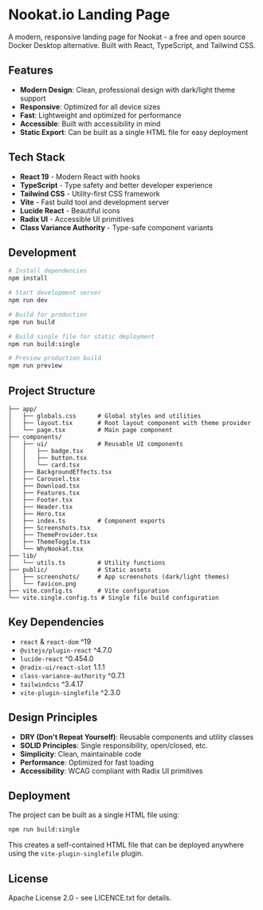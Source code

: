 # Nookat.io Landing Page

A modern, responsive landing page for Nookat - a free and open source Docker Desktop alternative. Built with React, TypeScript, and Tailwind CSS.

## Features

- **Modern Design**: Clean, professional design with dark/light theme support
- **Responsive**: Optimized for all device sizes
- **Fast**: Lightweight and optimized for performance
- **Accessible**: Built with accessibility in mind
- **Static Export**: Can be built as a single HTML file for easy deployment

## Tech Stack

- **React 19** - Modern React with hooks
- **TypeScript** - Type safety and better developer experience
- **Tailwind CSS** - Utility-first CSS framework
- **Vite** - Fast build tool and development server
- **Lucide React** - Beautiful icons
- **Radix UI** - Accessible UI primitives
- **Class Variance Authority** - Type-safe component variants

## Development

```bash
# Install dependencies
npm install

# Start development server
npm run dev

# Build for production
npm run build

# Build single file for static deployment
npm run build:single

# Preview production build
npm run preview
```

## Project Structure

```
├── app/
│   ├── globals.css      # Global styles and utilities
│   ├── layout.tsx       # Root layout component with theme provider
│   └── page.tsx         # Main page component
├── components/
│   ├── ui/              # Reusable UI components
│   │   ├── badge.tsx
│   │   ├── button.tsx
│   │   └── card.tsx
│   ├── BackgroundEffects.tsx
│   ├── Carousel.tsx
│   ├── Download.tsx
│   ├── Features.tsx
│   ├── Footer.tsx
│   ├── Header.tsx
│   ├── Hero.tsx
│   ├── index.ts         # Component exports
│   ├── Screenshots.tsx
│   ├── ThemeProvider.tsx
│   ├── ThemeToggle.tsx
│   └── WhyNookat.tsx
├── lib/
│   └── utils.ts         # Utility functions
├── public/              # Static assets
│   ├── screenshots/     # App screenshots (dark/light themes)
│   └── favicon.png
├── vite.config.ts       # Vite configuration
└── vite.single.config.ts # Single file build configuration
```

## Key Dependencies

- `react` & `react-dom` ^19
- `@vitejs/plugin-react` ^4.7.0
- `lucide-react` ^0.454.0
- `@radix-ui/react-slot` 1.1.1
- `class-variance-authority` ^0.7.1
- `tailwindcss` ^3.4.17
- `vite-plugin-singlefile` ^2.3.0

## Design Principles

- **DRY (Don't Repeat Yourself)**: Reusable components and utility classes
- **SOLID Principles**: Single responsibility, open/closed, etc.
- **Simplicity**: Clean, maintainable code
- **Performance**: Optimized for fast loading
- **Accessibility**: WCAG compliant with Radix UI primitives

## Deployment

The project can be built as a single HTML file using:

```bash
npm run build:single
```

This creates a self-contained HTML file that can be deployed anywhere using the `vite-plugin-singlefile` plugin.

## License

Apache License 2.0 - see LICENCE.txt for details.
